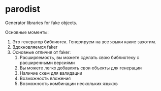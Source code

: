 # parodist
Generator libraries for fake objects.

Основные моменты:

1. Это генератор библиотек. Генерируем на все языки какие захотим.
2. Вдохновляемся faker
3. Основные отличия от faker:
   1. Расширяемость, вы можете сделать свою библиотеку с расширенными версиями
   2. Вы можете легко добавлять свои объекты для генерации
   3. Наличие схем для валидации
   4. Возможность вложения
   5. Возможность комбинации нескольких языков
